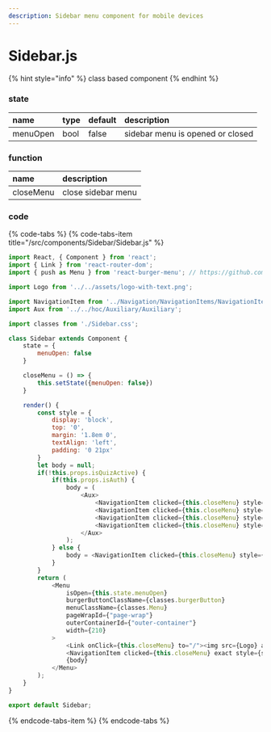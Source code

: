 ```yaml
---
description: Sidebar menu component for mobile devices
---
```


# Sidebar.js

{% hint style="info" %}
class based component
{% endhint %}



### state

| name | type | default | description |
| :--- | :--- | :--- | :--- |
| menuOpen | bool | false | sidebar menu is opened or closed |



### function

| name | description |
| :--- | :--- |
| closeMenu | close sidebar menu |



### code

{% code-tabs %}
{% code-tabs-item title="/src/components/Sidebar/Sidebar.js" %}
```javascript
import React, { Component } from 'react';
import { Link } from 'react-router-dom';
import { push as Menu } from 'react-burger-menu'; // https://github.com/negomi/react-burger-menu

import Logo from '../../assets/logo-with-text.png';

import NavigationItem from '../Navigation/NavigationItems/NavigationItem/NavigationItem';
import Aux from '../../hoc/Auxiliary/Auxiliary';

import classes from './Sidebar.css';

class Sidebar extends Component {
    state = {
        menuOpen: false
    }

    closeMenu = () => {
        this.setState({menuOpen: false})
    }

    render() {
        const style = {
            display: 'block',
            top: '0',
            margin: '1.8em 0',
            textAlign: 'left',
            padding: '0 21px'
        }
        let body = null;
        if(!this.props.isQuizActive) {
            if(this.props.isAuth) {
                body = (
                    <Aux>
                        <NavigationItem clicked={this.closeMenu} style={style} className="onlyMobile" link="/dashboard">Dashboard</NavigationItem>
                        <NavigationItem clicked={this.closeMenu} style={style} className="onlyMobile" link="/create-quiz">Create Quiz</NavigationItem>
                        <NavigationItem clicked={this.closeMenu} style={style} className="onlyMobile" link="/available-quizzes">Take Quiz</NavigationItem>
                        <NavigationItem clicked={this.closeMenu} style={style} className="onlyMobile" link="/logout">Logout</NavigationItem>
                    </Aux>
                );
            } else {
                body = <NavigationItem clicked={this.closeMenu} style={style} className="onlyMobile" link="/auth">Login</NavigationItem>;
            }
        }
        return (
            <Menu 
                isOpen={this.state.menuOpen}
                burgerButtonClassName={classes.burgerButton} 
                menuClassName={classes.Menu} 
                pageWrapId={"page-wrap"} 
                outerContainerId={"outer-container"}
                width={210}
            >
                <Link onClick={this.closeMenu} to="/"><img src={Logo} alt="Evaluiz"/></Link>
                <NavigationItem clicked={this.closeMenu} exact style={style} className="onlyMobile" link="/">Home</NavigationItem>
                {body}
            </Menu>
        );
    }
}

export default Sidebar;
```
{% endcode-tabs-item %}
{% endcode-tabs %}



